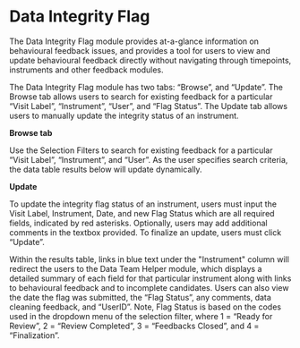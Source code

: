 # Data Integrity Flag

The Data Integrity Flag module provides at-a-glance information on behavioural feedback issues, and provides a tool for users to view and update behavioural feedback directly without navigating through timepoints, instruments and other feedback modules. 

The Data Integrity Flag module has two tabs: “Browse”, and “Update”. The Browse tab allows users to search for existing feedback for a particular “Visit Label”, “Instrument”, “User”, and “Flag Status”. The Update tab allows users to manually update the integrity status of an instrument.

**Browse tab**

Use the Selection Filters to search for existing feedback for a particular “Visit Label”, “Instrument”, and “User”. As the user specifies search criteria, the data table results below will update dynamically.  

**Update**

To update the integrity flag status of an instrument, users must input the Visit Label, Instrument, Date, and new Flag Status which are all required fields, indicated by red asterisks. Optionally, users may add additional comments in the textbox provided. To finalize an update, users must click “Update”.

Within the results table, links in blue text under the "Instrument" column will redirect the users to the Data Team Helper module, which displays a detailed summary of each field for that particular instrument along with links to behavioural feedback and to incomplete candidates. Users can also view the date the flag was submitted, the “Flag Status”, any comments, data cleaning feedback, and “UserID”. Note, Flag Status is based on the codes used in the dropdown menu of the selection filter, where 1 = “Ready for Review”, 2 = “Review Completed”, 3 = “Feedbacks Closed”, and 4 = “Finalization”.
